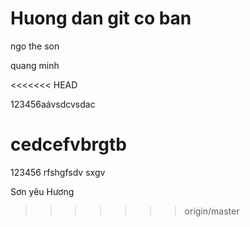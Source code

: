 # Huong dan git co ban

ngo the son

quang minh

<<<<<<< HEAD

123456aávsdcvsdac

cedcefvbrgtb
=======
123456
rfshgfsdv sxgv

Sơn yêu Hương

>>>>>>> origin/master
